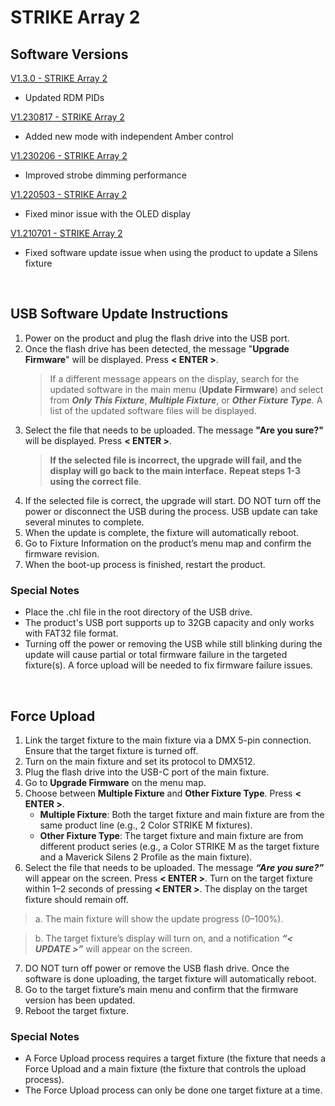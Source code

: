 # STRIKE Array 2

## Software Versions

[V1.3.0 - STRIKE Array 2](https://github.com/Chauvet-Pro/STRIKEARRAY2/tree/8610073ba92a026fe3bea09561632a4ee8dc33c1/firmware)
- Updated RDM PIDs

[V1.230817 - STRIKE Array 2](https://github.com/Chauvet-Pro/STRIKEARRAY2/blob/4dd3d8074f10b32b158c7f5166c5e9cc3368070d/firmware/V1.230817.zip)
- Added new mode with independent Amber control

[V1.230206 - STRIKE Array 2](https://github.com/Chauvet-Pro/STRIKEARRAY2/blob/4dd3d8074f10b32b158c7f5166c5e9cc3368070d/firmware/V1.230206.zip)
- Improved strobe dimming performance

[V1.220503 - STRIKE Array 2](https://github.com/Chauvet-Pro/STRIKEARRAY2/blob/4dd3d8074f10b32b158c7f5166c5e9cc3368070d/firmware/V1.220503.zip)
- Fixed minor issue with the OLED display

[V1.210701 - STRIKE Array 2](https://github.com/Chauvet-Pro/STRIKEARRAY2/blob/4dd3d8074f10b32b158c7f5166c5e9cc3368070d/firmware/V1.210701.zip)
- Fixed software update issue when using the product to update a Silens fixture

&nbsp;

## USB Software Update Instructions

1. Power on the product and plug the flash drive into the USB port.
2. Once the flash drive has been detected, the message "**Upgrade Firmware**" will be displayed. Press **< ENTER >**.
   >If a different message appears on the display, search for the updated software in the main menu (**Update Firmware**) and select from ***Only This Fixture***, ***Multiple Fixture***, or ***Other Fixture Type***. A list of the updated software files will be displayed.
3. Select the file that needs to be uploaded. The message **"Are you sure?"** will be displayed. Press **< ENTER >**.
   >**If the selected file is incorrect, the upgrade will fail, and the display will go back to the main interface.**
   >**Repeat steps 1-3 using the correct file**.
4. If the selected file is correct, the upgrade will start. DO NOT turn off the power or disconnect the USB during the process. USB update can take several minutes to complete.
5. When the update is complete, the fixture will automatically reboot.
6. Go to Fixture Information on the product’s menu map and confirm the firmware revision.
7. When the boot-up process is finished, restart the product.

### Special Notes
* Place the .chl file in the root directory of the USB drive.
* The product's USB port supports up to 32GB capacity and only works with FAT32 file format.
* Turning off the power or removing the USB while still blinking during the update will cause partial or total firmware failure in the targeted fixture(s). A force upload will be needed to fix firmware failure issues.


&nbsp;  

## Force Upload

1.	Link the target fixture to the main fixture via a DMX 5-pin connection. Ensure that the target fixture is turned off.
2.	Turn on the main fixture and set its protocol to DMX512.
3.	Plug the flash drive into the USB-C port of the main fixture.
4.	Go to **Upgrade Firmware** on the menu map.
5.	Choose between **Multiple Fixture** and **Other Fixture Type**. Press **< ENTER >**.
      * **Multiple Fixture**: Both the target fixture and main fixture are from the same product line (e.g., 2 Color STRIKE M fixtures).
      * **Other Fixture Type**: The target fixture and main fixture are from different product series (e.g., a Color STRIKE M as the target fixture and a Maverick Silens 2 Profile as the main fixture).
6.	Select the file that needs to be uploaded. The message ***“Are you sure?”*** will appear on the screen. Press **< ENTER >**. Turn on the target fixture within 1–2 seconds of pressing **< ENTER >**. The display on the target fixture should remain off.
   >a. The main fixture will show the update progress (0–100%).

   >b. The target fixture’s display will turn on, and a notification ***“< UPDATE >”*** will appear on the screen.
7.	DO NOT turn off power or remove the USB flash drive. Once the software is done uploading, the target fixture will automatically reboot.
8.	Go to the target fixture’s main menu and confirm that the firmware version has been updated.
9.	Reboot the target fixture.

### Special Notes
* A Force Upload process requires a target fixture (the fixture that needs a Force Upload and a main fixture (the fixture that controls the upload process).
* The Force Upload process can only be done one target fixture at a time.

